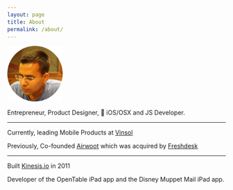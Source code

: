```yaml
---
layout: page
title: About
permalink: /about/
---
```


<img src="/images/me.png" style="height: 128px !important; width: 128px !important; margin: 0;"/>

Entrepreneur, Product Designer,  iOS/OSX and JS Developer.<br />

---

Currently, leading Mobile Products at [Vinsol](http://vinsol.com)

Previously, Co-founded [Airwoot](http://airwoot.com) which was acquired by [Freshdesk](http://freshdesk.com)

___

Built [Kinesis.io](https://github.com/Kinesis-io/Kinesis.io-JS-SDK) in 2011

Developer of the OpenTable iPad app and the Disney Muppet Mail iPad app.
